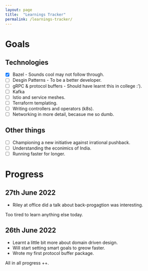 ```yaml
---
layout: page
title:  "Learnings Tracker"
permalink: /learnings-tracker/
---
```


# Goals

## Technologies

- [x] Bazel - Sounds cool may not follow through.
- [ ] Desgin Patterns - To be a better developer.
- [ ] gRPC & protocol buffers - Should have learnt this in college :').
- [ ] Kafka
- [ ] Istio and service meshes.
- [ ] Terraform templating.
- [ ] Writing controllers and operators (k8s).
- [ ] Networking in more detail, becasue me so dumb.

## Other things

- [ ] Championing a new initiative against irrational pushback.
- [ ] Understanding the econimics of India.
- [ ] Running faster for longer.

# Progress

## 27th June 2022

- Riley at office did a talk about back-progagtion was interesting.

Too tired to learn anything else today.

## 26th June 2022

- Learnt a little bit more about domain driven design.
- Will start setting smart goals to greow faster.
- Wrote my first protocol buffer package.

All in all progress ++.


